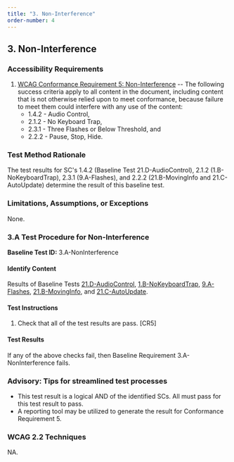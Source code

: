 ```yaml
---
title: "3. Non-Interference"
order-number: 4
---
```


## 3. Non-Interference

### Accessibility Requirements

1.  [WCAG Conformance Requirement 5: Non-Interference](https://www.w3.org/WAI/WCAG22/Understanding/conformance#conf-req5) -- The following success criteria apply to all content in the document, including content that is not otherwise relied upon to meet conformance, because failure to meet them could interfere with any use of the content:
    -   1.4.2 - Audio Control,
    -   2.1.2 - No Keyboard Trap,
    -   2.3.1 - Three Flashes or Below Threshold, and
    -   2.2.2 - Pause, Stop, Hide.

### Test Method Rationale

The test results for SC's 1.4.2 (Baseline Test 21.D-AudioControl), 2.1.2 (1.B-NoKeyboardTrap), 2.3.1 (9.A-Flashes), and 2.2.2 (21.B-MovingInfo and 21.C-AutoUpdate) determine the result of this baseline test.

### Limitations, Assumptions, or Exceptions

None.

### 3.A Test Procedure for Non-Interference

**Baseline Test ID:** 3.A-NonInterference

#### Identify Content

<p id="3aIC">Results of Baseline Tests <a href="#21d-test-procedure-for-audio-control">21.D-AudioControl</a>, <a href="#1b-test-procedure-for-no-keyboard-trap">1.B-NoKeyboardTrap</a>, <a href="#9a-test-procedure-for-three-flashes-or-below-threshold">9.A-Flashes</a>, <a href="#21b-test-procedure-for-moving-information">21.B-MovingInfo</a>, and <a href="#21c-test-procedure-for-auto-updating-information">21.C-AutoUpdate</a>.</p>

#### Test Instructions

<ol id="3aTI">
    <li id="3aTI-1">Check that all of the test results are pass. [CR5]</li>
</ol>

#### Test Results

<p id="3aTR">If any of the above checks fail, then Baseline Requirement 3.A-NonInterference fails.</p>

### Advisory: Tips for streamlined test processes

-   This test result is a logical AND of the identified SCs. All must pass for this test result to pass.
-   A reporting tool may be utilized to generate the result for Conformance Requirement 5.

### WCAG 2.2 Techniques

NA.
